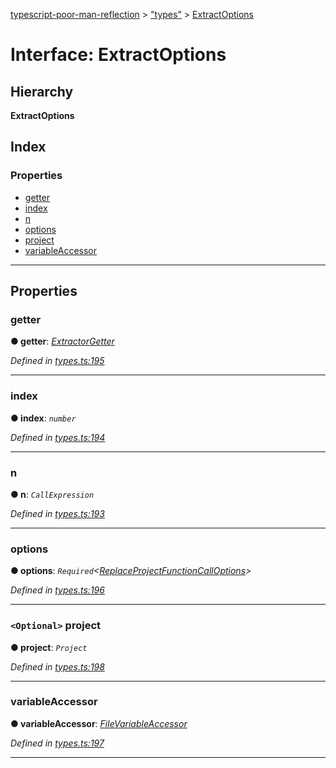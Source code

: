 [typescript-poor-man-reflection](../README.md) > ["types"](../modules/_types_.md) > [ExtractOptions](../interfaces/_types_.extractoptions.md)

# Interface: ExtractOptions

## Hierarchy

**ExtractOptions**

## Index

### Properties

* [getter](_types_.extractoptions.md#getter)
* [index](_types_.extractoptions.md#index)
* [n](_types_.extractoptions.md#n)
* [options](_types_.extractoptions.md#options)
* [project](_types_.extractoptions.md#project)
* [variableAccessor](_types_.extractoptions.md#variableaccessor)

---

## Properties

<a id="getter"></a>

###  getter

**● getter**: *[ExtractorGetter](../modules/_types_.md#extractorgetter)*

*Defined in [types.ts:195](https://github.com/cancerberoSgx/typescript-poor-man-reflection/blob/fcefb7a/src/types.ts#L195)*

___
<a id="index"></a>

###  index

**● index**: *`number`*

*Defined in [types.ts:194](https://github.com/cancerberoSgx/typescript-poor-man-reflection/blob/fcefb7a/src/types.ts#L194)*

___
<a id="n"></a>

###  n

**● n**: *`CallExpression`*

*Defined in [types.ts:193](https://github.com/cancerberoSgx/typescript-poor-man-reflection/blob/fcefb7a/src/types.ts#L193)*

___
<a id="options"></a>

###  options

**● options**: *`Required`<[ReplaceProjectFunctionCallOptions](_types_.replaceprojectfunctioncalloptions.md)>*

*Defined in [types.ts:196](https://github.com/cancerberoSgx/typescript-poor-man-reflection/blob/fcefb7a/src/types.ts#L196)*

___
<a id="project"></a>

### `<Optional>` project

**● project**: *`Project`*

*Defined in [types.ts:198](https://github.com/cancerberoSgx/typescript-poor-man-reflection/blob/fcefb7a/src/types.ts#L198)*

___
<a id="variableaccessor"></a>

###  variableAccessor

**● variableAccessor**: *[FileVariableAccessor](_types_.filevariableaccessor.md)*

*Defined in [types.ts:197](https://github.com/cancerberoSgx/typescript-poor-man-reflection/blob/fcefb7a/src/types.ts#L197)*

___

